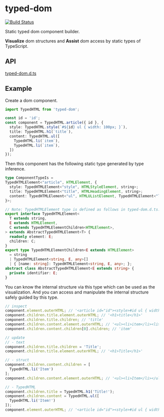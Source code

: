 # typed-dom

[![Build Status](https://travis-ci.org/falsandtru/typed-dom.svg?branch=master)](https://travis-ci.org/falsandtru/typed-dom)

Static typed dom component builder.

**Visualize** dom structures and **Assist** dom access by static types of TypeScript.

## API

[typed-dom.d.ts](typed-dom.d.ts)

## Example

Create a dom component.

```ts
import TypedHTML from 'typed-dom';

const id = 'id';
const component = TypedHTML.article({ id }, {
  style: TypedHTML.style(`#${id} ul { width: 100px; }`),
  title: TypedHTML.h1(`title`),
  content: TypedHTML.ul([
    TypedHTML.li(`item`),
    TypedHTML.li(`item`),
  ])
});
```

Then this component has the following static type generated by type inference.

```ts
type ComponentTypeIs =
TypedHTMLElement<"article", HTMLElement, {
  style: TypedHTMLElement<"style", HTMLStyleElement, string>;
  title: TypedHTMLElement<"title", HTMLHeadingElement, string>;
  content: TypedHTMLElement<"ul", HTMLUListElement, TypedHTMLElement<"li", HTMLLIElement, string>[]>;
}>;

// Note: TypedHTMLElement type is defined as follows in typed-dom.d.ts.
export interface TypedHTMLElement<
  T extends string,
  E extends HTMLElement,
  C extends TypedHTMLElementChildren<HTMLElement>,
> extends AbstractTypedHTMLElement<T> {
  readonly element: E;
  children: C;
}
export type TypedHTMLElementChildren<E extends HTMLElement>
  = string
  | TypedHTMLElement<string, E, any>[]
  | { [name: string]: TypedHTMLElement<string, E, any>; };
abstract class AbstractTypedHTMLElement<E extends string> {
  private identifier: E;
}
```

You can know the internal structure via this type which can be used as the visualization.
And you can access and manipulate the internal structure safely guided by this type.

```ts
// inspect
component.element.outerHTML; // '<article id="id"><style>#id ul { width: 100px; }</style><h1>title</h1><ul><li>item</li><li>item</li></ul></article>'
component.children.title.element.outerHTML; // '<h1>title</h1>'
component.children.title.children; // 'title'
component.children.content.element.outerHTML; // '<ul><li>item</li><li>item</li></ul>'
component.children.content.children[0].children; // 'item'

// update
// - text
component.children.title.children = 'Title';
component.children.title.element.outerHTML; // '<h1>Title</h1>'

// - struct
component.children.content.children = [
  TypedHTML.li('Item')
];
component.children.content.element.outerHTML; // '<ul><li>Item</li></ul>'

// - TypedHTML
component.children.title = TypedHTML.h1('Title!');
component.children.content = TypedHTML.ul([
  TypedHTML.li('Item!')
]);
component.element.outerHTML; // '<article id="id"><style>#id ul { width: 100px; }</style><h1>Title!</h1><ul><li>Item!</li></ul></article>'
```
